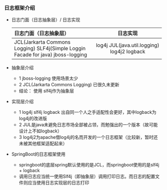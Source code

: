 ### 日志框架介绍
+ 日志门面（日志抽象层）/ 日志实现

    |日志门面（日志抽象层）|日志实现|
    |:---|:---:|
    |JCL(Jarkarta Commons Logging)  SLF4j(Simple Loggin Facade for java)  jboss-logging  | log4j  JUL(java.util.logging)  log4j2  logback |

+ 抽象层介绍
    + 1 jboss-logging 使用场景太少
    + 2 JCL(Jarkarta Commons Logging) 已很久未更新
    + 结论： 使用 slf4j作为抽象层

+ 实现层介绍
    + 1 log4j slf4j logback 出自同一个人之手适配性会更好，其中logback为log4j的改进版
    + 2 JUL是java未避免日志市场全部被占领，而勉强出的一个版本（故可能设计上不如logback）
    + 3 log4j2为apache借log4j的名而开发的一个日志框架（比较新，暂时还未被其他框架适配起来）

+ SpringBoot的日志框架使用
    + springboot的底层spring默认使用的是JCL，而springboot使用的是slf4j + logback
    + 调用日志应当统一使用Slf4j（即抽象层）调用打印日志。而日志的配置文件则应当使用日志实现层的日志打印
    
    
    